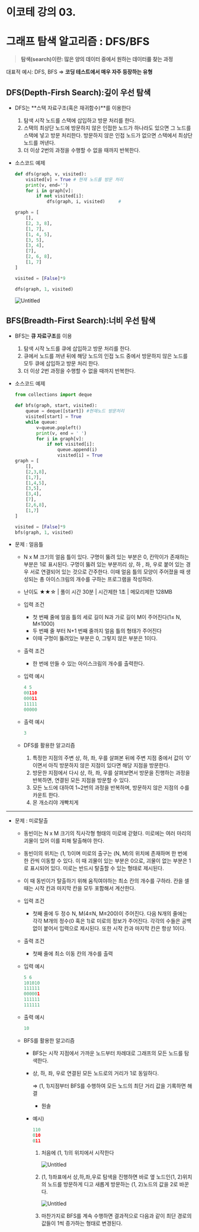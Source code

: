 # 이코테 강의 03.

# 그래프 탐색 알고리즘 : DFS/BFS

> **탐색(search)이란: 많은 양의 데이터 중에서 원하는 데이터를 찾는 과정**
> 

대표적 예시: DFS, BFS ⇒ **코딩 테스트에서 매우 자주 등장하는 유형**

## DFS(Depth-Firsh Search):깊이 우선 탐색

- DFS는 **스택 자료구조(혹은 재귀함수)**를 이용한다
    1. 탐색 시작 노드를 스택에 삽입하고 방문 처리를 한다.
    2. 스택의 최상단 노드에 방문하지 않은 인접한 노드가 하나라도 있으면 그 노드를 스택에 넣고 방문 처리한다. 방문하지 않은 인접 노드가 없으면 스택에서 최상단 노드를 꺼낸다.
    3. 더 이상 2번의 과정을 수행할 수 없을 때까지 반복한다.

- 소스코드 예제
    
    ```python
    def dfs(graph, v, visited):
        visited[v] = True # 현재 노드를 방문 처리
        print(v, end='')  
        for i in graph[v]:
            if not visited[i]:
                dfs(graph, i, visited)     # 
    
    graph = [
        [],
        [2, 3, 8],
        [1, 7],
        [1, 4, 5],
        [3, 5],
        [3, 4],
        [7],
        [2, 6, 8],
        [1, 7]
    ]
    
    visited = [False]*9
    
    dfs(graph, 1, visited)
    ```
    
    ![Untitled](https://s3-us-west-2.amazonaws.com/secure.notion-static.com/901d9ffb-5a46-4ff3-8dcd-345fad6f8589/Untitled.png)
    

## BFS(Breadth-First Search):너비 우선 탐색

- BFS는 **큐 자료구조**를 이용
    1. 탐색 시작 노드를 큐에 삽입하고 방문 처리를 한다.
    2. 큐에서 노드를 꺼낸 뒤에 해당 노드의 인접 노드 중에서 방문하지 않은 노드를 모두 큐에 삽입하고 방문 처리 한다.
    3. 더 이상 2번 과정을 수행할 수 없을 때까지 반복한다.

- 소스코드 예제
    
    ```python
    from collections import deque
    
    def bfs(graph, start, visited):
        queue = deque([start]) #현재노드 방문처리
        visited[start] = True
        while queue:
            v=queue.popleft()
            print(v, end = ' ')
            for i in graph[v]:
                if not visited[i]:
                    queue.append(i)
                    visited[i] = True
    graph = [
        [],
        [2,3,8],
        [1,7],
        [1,4,5],
        [3,5],
        [3,4],
        [7],
        [2,6,8],
        [1,7]
    ]
    
    visited = [False]*9
    bfs(graph, 1, visited)
    ```
    

- 문제 : 얼음틀
    - N x M 크기의 얼음 틀이 있다. 구명이 뚫려 있는 부분은 0, 칸막이가 존재하는 부분은 1로 표시된다. 구멍이 뚫려 있는 부분끼리 상, 하 , 좌, 우로 붙어 있는 경우 서로 연결되어 있는 것으로 간주한다. 이때 얼음 틀의 모양이 주어졌을 때 생성되는 총 아이스크림의 개수를 구하는 프로그램을 작성하라.
    - 난이도 ★★☆ | 풀이 시간 30분 | 시간제한 1초 | 메모리제한 128MB
    - 입력 조건
        - 첫 번째 줄에 얼음 틀의 세로 길이 N과 가로 길이 M이 주어진다(1≤ N, M≤1000)
        - 두 번째 줄 부터 N+1 번째 줄까지 얼음 틀의 형태가 주어진다
        - 이때 구멍이 뚫려있는 부분은 0, 그렇지 않은 부분은 1이다.
    - 출력 조건
        - 한 번에 만들 수 있는 아이스크림의 개수를 출력한다.
    - 입력 예시
        
        ```python
        4 5
        00110
        00011
        11111
        00000
        ```
        
    - 출력 예시
        
        ```python
        3
        ```
        
    
    - DFS를 활용한 알고리즘
        1. 특정한 지점의 주변 상, 하, 좌, 우를 살펴본 뒤에 주변 지점 중에서 값이 ‘0’ 이면서 아직 방문하지 않은 지점이 있다면 해당 지점을 방문한다.
        2. 방문한 지점에서 다시 상, 하, 좌, 우를 살펴보면서 방문을 진행하는 과정을 반복하면, 연결된 모든 지점을 방문할 수 있다.
        3. 모든 노드에 대하여 1~2번의 과정을 반복하며, 방문하지 않은 지점의 수를 카운트 한다.
        4. 몬 개소리야 개빡치게

---

- 문제 : 미로탈출
    - 동빈이는 N x M 크기의 직사각형 형태의 미로에 갇혔다. 미로에는 여러 마리의 괴물이 있어 이를 피해 탈출해야 한다.
    - 동빈이의 위치는 (1, 1)이며 미로의 출구는 (N, M)의 위치에 존재하며 한 번에 한 칸씩 이동할 수 있다. 이 때 괴물이 있는 부분은 0으로, 괴물이 없는 부분은 1로 표시되어 있다. 미로는 반드시 탈출할 수 있는 형태로 제시된다.
    - 이 때 동빈이가 탈출하기 위해 움직여야하는 최소 칸의 개수를 구하라. 칸을 셀 때는 시작 칸과 마지막 칸을 모두 포함해서 계산한다.
    - 입력 조건
        - 첫째 줄에 두 정수 N, M(4≤N, M≤200)이 주어진다. 다음 N개의 줄에는 각각 M개의 정수(0 혹은 1)로 미로의 정보가 주어진다. 각각의 수들은 공백 없이 붙어서 입력으로 제시된다. 또한 시작 칸과 마지막 칸은 항상 1이다.
    - 출력 조건
        - 첫째 줄에 최소 이동 칸의 개수를 출력
    - 입력 예시
        
        ```python
        5 6
        101010
        111111
        000001
        111111
        111111
        ```
        
    - 출력 예시
        
        ```python
        10
        ```
        
    
    - BFS를 활용한 알고리즘
        - BFS는 시작 지점에서 가까운 노드부터 차례대로 그래프의 모든 노드를 탐색한다.
        - 상, 하, 좌, 우로 연결된 모든 노드로의 거리가 1로 동일하다.
            
            ⇒ (1, 1)지점부터 BFS를 수행하여 모든 노드의 최단 거리 값을 기록하면 해결
            
            - 뭔솔
        - 예시)
            
            ```python
            110
            010
            011
            ```
            
            1. 처음에 (1, 1)의 위치에서 시작한다
                
                ![Untitled](https://s3-us-west-2.amazonaws.com/secure.notion-static.com/c7c1542d-db5b-4f4b-8296-be2f345eac46/Untitled.png)
                
            2. (1, 1)좌표에서 상,하,좌,우로 탐색을 진행하면 바로 옆 노드인(1, 2)위치의 노드를 방문하게 디고 새롭게 방문하는 (1, 2)노드의 값을 2로 바꾼다.
                
                ![Untitled](https://s3-us-west-2.amazonaws.com/secure.notion-static.com/93ac3a69-978d-42b8-ba41-7e299faeacca/Untitled.png)
                
            3. 마찬가지로 BFS를 계속 수행하면 결과적으로 다음과 같이 최단 경로의 값들이 1씩 증가하는 형태로 변경된다.